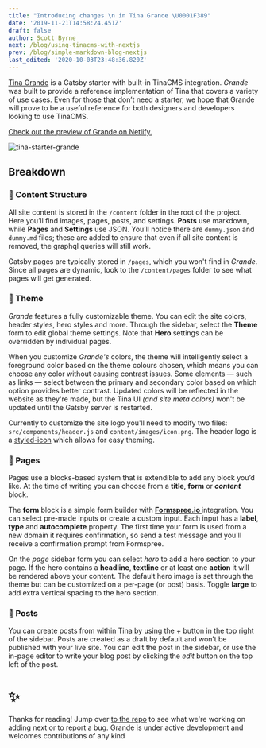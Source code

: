 ```yaml
---
title: "Introducing changes \n in Tina Grande \U0001F389"
date: '2019-11-21T14:58:24.451Z'
draft: false
author: Scott Byrne
next: /blog/using-tinacms-with-nextjs
prev: /blog/simple-markdown-blog-nextjs
last_edited: '2020-10-03T23:48:36.820Z'
---
```


[Tina Grande](https://github.com/tinacms/tina-starter-grande 'Tina Grande Repo') is a Gatsby starter with built-in TinaCMS integration. _Grande_ was built to provide a reference implementation of Tina that covers a variety of use cases. Even for those that don’t need a starter, we hope that Grande will prove to be a useful reference for both designers and developers looking to use TinaCMS.

[Check out the preview of Grande on Netlify.](https://tina-starter-grande.netlify.com/ 'Tina Grande Preview - Netlify')

![tina-starter-grande](https://res.cloudinary.com/forestry-demo/image/upload/v1574451940/Tina%20Grande/Blog_image.png)

## Breakdown

### 🧱 Content Structure

All site content is stored in the `/content` folder in the root of the project. Here you’ll find images, pages, posts, and settings. **Posts** use markdown, while **Pages** and **Settings** use JSON. You’ll notice there are `dummy.json` and `dummy.md` files; these are added to ensure that even if all site content is removed, the graphql queries will still work.

Gatsby pages are typically stored in `/pages`, which you won't find in _Grande_. Since all pages are dynamic, look to the `/content/pages` folder to see what pages will get generated.

### 🎨 Theme

_Grande_ features a fully customizable theme. You can edit the site colors, header styles, hero styles and more. Through the sidebar, select the **Theme** form to edit global theme settings. Note that **Hero** settings can be overridden by individual pages.

When you customize _Grande's_ colors, the theme will intelligently select a foreground color based on the theme colours chosen, which means you can choose any color without causing contrast issues. Some elements — such as links — select between the primary and secondary color based on which option provides better contrast. Updated colors will be reflected in the website as they're made, but the Tina UI _(and site meta colors)_ won't be updated until the Gatsby server is restarted.

Currently to customize the site logo you'll need to modify two files: `src/components/header.js` and `content/images/icon.png`. The header logo is a [styled-icon](https://styled-icons.js.org/) which allows for easy theming.

### 📄 Pages

Pages use a blocks-based system that is extendible to add any block you’d like. At the time of writing you can choose from a **title**, **form** or _**content**_ block.

The **form** block is a simple form builder with **[Formspree.io ](https://formspree.io/ 'Formspree.io')** integration. You can select pre-made inputs or create a custom input. Each input has a **label**, **type** and **autocomplete** property. The first time your form is used from a new domain it requires confirmation, so send a test message and you'll receive a confirmation prompt from Formspree.

On the _page_ sidebar form you can select _hero_ to add a hero section to your page. If the hero contains a **headline**, **textline** or at least one **action** it will be rendered above your content. The default hero image is set through the theme but can be customized on a per-page (or post) basis. Toggle **large** to add extra vertical spacing to the hero section.

### 📝 Posts

You can create posts from within Tina by using the _+_ button in the top right of the sidebar. Posts are created as a draft by default and won’t be published with your live site. You can edit the post in the sidebar, or use the in-page editor to write your blog post by clicking the _edit_ button on the top left of the post.

# ✨

Thanks for reading! Jump over [to the repo](https://github.com/tinacms/tina-starter-grande) to see what we're working on adding next or to report a bug. Grande is under active development and welcomes contributions of any kind
